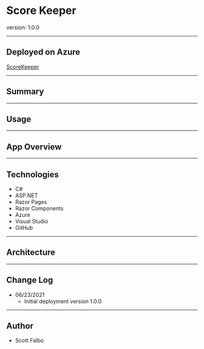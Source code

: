 # Score Keeper

version: 1.0.0

---

## Deployed on Azure

[ScoreKeeper]()

---

## Summary

---

## Usage

---

## App Overview

---

## Technologies

+ C#
+ ASP.NET
+ Razor Pages
+ Razor Components
+ Azure
+ Visual Studio
+ GitHub

---

## Architecture

---

## Change Log

+ 06/23/2021
  + Initial deployment version 1.0.0

---  

## Author

+ Scott Falbo
